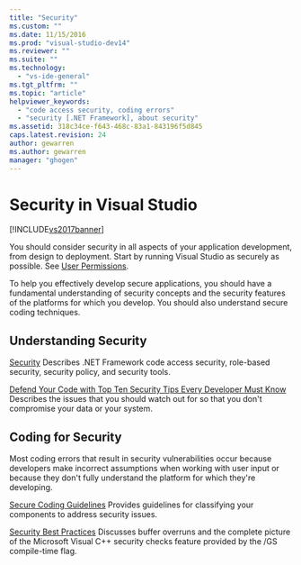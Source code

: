 ```yaml
---
title: "Security"
ms.custom: ""
ms.date: 11/15/2016
ms.prod: "visual-studio-dev14"
ms.reviewer: ""
ms.suite: ""
ms.technology:
  - "vs-ide-general"
ms.tgt_pltfrm: ""
ms.topic: "article"
helpviewer_keywords:
  - "code access security, coding errors"
  - "security [.NET Framework], about security"
ms.assetid: 318c34ce-f643-468c-83a1-843196f5d845
caps.latest.revision: 24
author: gewarren
ms.author: gewarren
manager: "ghogen"
---
```

# Security in Visual Studio
[!INCLUDE[vs2017banner](../includes/vs2017banner.md)]

You should consider security in all aspects of your application development, from design to deployment. Start by running Visual Studio as securely as possible. See [User Permissions](../ide/user-permissions-and-visual-studio.md).

 To help you effectively develop secure applications, you should have a fundamental understanding of security concepts and the security features of the platforms for which you develop. You should also understand secure coding techniques.

## Understanding Security
 [Security](http://msdn.microsoft.com/library/9a9621d7-8883-4a4f-a874-65e8e09e20a6)
 Describes .NET Framework code access security, role-based security, security policy, and security tools.

 [Defend Your Code with Top Ten Security Tips Every Developer Must Know](http://go.microsoft.com/fwlink/?LinkId=72877)
 Describes the issues that you should watch out for so that you don't compromise your data or your system.

## Coding for Security
 Most coding errors that result in security vulnerabilities occur because developers make incorrect assumptions when working with user input or because they don't fully understand the platform for which they're developing.

 [Secure Coding Guidelines](http://msdn.microsoft.com/library/4f882d94-262b-4494-b0a6-ba9ba1f5f177)
 Provides guidelines for classifying your components to address security issues.

 [Security Best Practices](http://msdn.microsoft.com/library/86acaccf-cdb4-4517-bd58-553618e3ec42)
 Discusses buffer overruns and the complete picture of the Microsoft Visual C++ security checks feature provided by the /GS compile-time flag.
